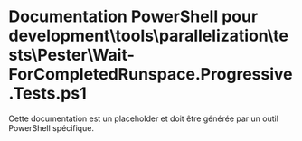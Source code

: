 # Documentation PowerShell pour development\tools\parallelization\tests\Pester\Wait-ForCompletedRunspace.Progressive.Tests.ps1

Cette documentation est un placeholder et doit être générée par un outil PowerShell spécifique.
